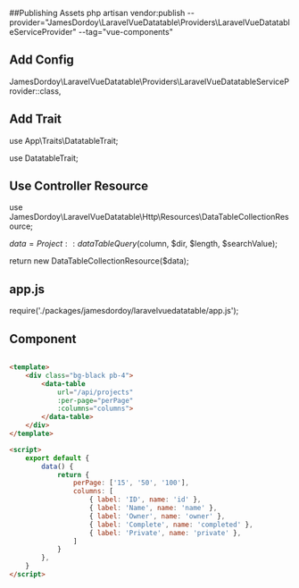 ##Publishing Assets
php artisan vendor:publish --provider="JamesDordoy\LaravelVueDatatable\Providers\LaravelVueDatatableServiceProvider" --tag="vue-components"

## Add Config
JamesDordoy\LaravelVueDatatable\Providers\LaravelVueDatatableServiceProvider::class,

## Add Trait
use App\Traits\DatatableTrait;

use DatatableTrait;

## Use Controller Resource
use JamesDordoy\LaravelVueDatatable\Http\Resources\DataTableCollectionResource;

$data = Project::dataTableQuery($column, $dir, $length, $searchValue);

return new DataTableCollectionResource($data);

## app.js
require('./packages/jamesdordoy/laravelvuedatatable/app.js');

## Component

```html

<template>
    <div class="bg-black pb-4">
        <data-table
            url="/api/projects"
            :per-page="perPage"
            :columns="columns">
        </data-table>
    </div>
</template>

<script>
    export default {
        data() {
            return {
                perPage: ['15', '50', '100'],
                columns: [
                    { label: 'ID', name: 'id' },
                    { label: 'Name', name: 'name' },
                    { label: 'Owner', name: 'owner' },
                    { label: 'Complete', name: 'completed' },
                    { label: 'Private', name: 'private' },
                ]
            }
        },
    }
</script>
```